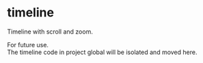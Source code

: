 # timeline
Timeline with scroll and zoom.

For future use.  
The timeline code in project global will be isolated and moved here.
